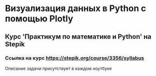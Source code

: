 # Визуализация данных в Python с помощью Plotly 

## Курс 'Практикум по математике и Python' на Stepik
### Ссылка на курс https://stepik.org/course/3356/syllabus

Описание задачи присутствует в каждом ноутбуке
